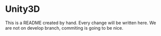 # Unity3D

This is a README created by hand. Every change will be  written here.
We are not on develop branch, commiting is going to be nice.
